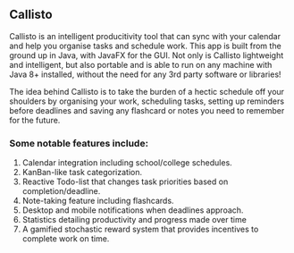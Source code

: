## Callisto

Callisto is an intelligent producitivity tool that can sync with your calendar and help you organise tasks and schedule work. This app is built from the ground up in Java, with JavaFX for the GUI. Not only is Callisto lightweight and intelligent, but also portable and is able to run on any machine with Java 8+ installed, without the need for any 3rd party software or libraries!

The idea behind Callisto is to take the burden of a hectic schedule off your shoulders by organising your work, scheduling tasks, setting up reminders before deadlines and saving any flashcard or notes you need to remember for the future. 

### Some notable features include:
1. Calendar integration including school/college schedules.
2. KanBan-like task categorization.
3. Reactive Todo-list that changes task priorities based on completion/deadline.
4. Note-taking feature including flashcards.
5. Desktop and mobile notifications when deadlines approach.
6. Statistics detailing productivity and progress made over time
7. A gamified stochastic reward system that provides incentives to complete work on time.
